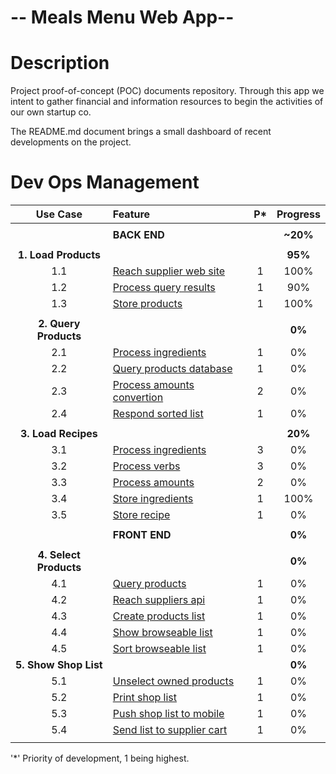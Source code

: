 # -- Meals Menu Web App--
Description
===========
Project proof-of-concept (POC) documents repository. Through this app we intent to gather financial and information resources to begin the activities of our own startup co.

The README.md document brings a small dashboard of recent developments on the project.

Dev Ops Management
==================

| Use Case | Feature | P* | Progress |
| :---: | :--- | :---: | :---: |
| |
| | **BACK END** | | **~20%** |
| |
| **1. Load Products** | | | **95%** |
| 1.1 | [Reach supplier web site](https://github.com/PaulDepraz/firma_poc/issues/1) | 1 | 100% |
| 1.2 | [Process query results](https://github.com/PaulDepraz/firma_poc/issues/2) | 1 | 90% |
| 1.3 | [Store products](https://github.com/PaulDepraz/firma_poc/issues/3) | 1 | 100% |
| |
| **2. Query Products** | | | **0%** |
| 2.1 | [Process ingredients](https://github.com/PaulDepraz/firma_poc/issues/4) | 1 | 0% |
| 2.2 | [Query products database](https://github.com/PaulDepraz/firma_poc/issues/5) | 1 | 0% |
| 2.3 | [Process amounts convertion](https://github.com/PaulDepraz/firma_poc/issues/6) | 2 | 0% |
| 2.4 | [Respond sorted list](https://github.com/PaulDepraz/firma_poc/issues/7) | 1 | 0% |
| |
| **3. Load Recipes** | | | **20%** |
| 3.1 | [Process ingredients](https://github.com/PaulDepraz/firma_poc/issues/9) | 3 | 0% |
| 3.2 | [Process verbs](https://github.com/PaulDepraz/firma_poc/issues/10) | 3 | 0% |
| 3.3 | [Process amounts](https://github.com/PaulDepraz/firma_poc/issues/11) | 2 | 0% |
| 3.4 | [Store ingredients](https://github.com/PaulDepraz/firma_poc/issues/12) | 1 | 100% |
| 3.5 | [Store recipe](https://github.com/PaulDepraz/firma_poc/issues/13) | 1 | 0% |
| |
| | **FRONT END** | | **0%** |
| |
| **4. Select Products** | | | **0%** |
| 4.1 | [Query products](https://github.com/PaulDepraz/firma_poc/issues/14) | 1 | 0% |
| 4.2 | [Reach suppliers api](https://github.com/PaulDepraz/firma_poc/issues/8) | 1 | 0% |
| 4.3 | [Create products list](https://github.com/PaulDepraz/firma_poc/issues/15) | 1 | 0% |
| 4.4 | [Show browseable list](https://github.com/PaulDepraz/firma_poc/issues/16) | 1 | 0% |
| 4.5 | [Sort browseable list](https://github.com/PaulDepraz/firma_poc/issues/17) | 1 | 0% |
| **5. Show Shop List** | | | **0%** |
| 5.1 | [Unselect owned products](https://github.com/PaulDepraz/firma_poc/issues/18) | 1 | 0% |
| 5.2 | [Print shop list](https://github.com/PaulDepraz/firma_poc/issues/19) | 1 | 0% |
| 5.3 | [Push shop list to mobile](https://github.com/PaulDepraz/firma_poc/issues/20) | 1 | 0% |
| 5.4 | [Send list to supplier cart](https://github.com/PaulDepraz/firma_poc/issues/20) | 1 | 0% |
| |

'*' Priority of development, 1 being highest.
